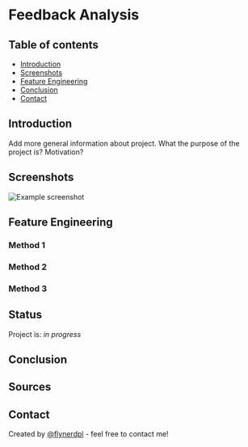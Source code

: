 # Feedback Analysis

## Table of contents
* [Introduction](#introduction)
* [Screenshots](#screenshots)
* [Feature Engineering](#feature-engineering)
* [Conclusion](#conclusion)
* [Contact](#contact)

## Introduction
Add more general information about project. What the purpose of the project is? Motivation?

## Screenshots
![Example screenshot](./img/screenshot.png)

## Feature Engineering 

### Method 1

### Method 2

### Method 3

## Status
Project is: _in progress_

## Conclusion

## Sources

## Contact
Created by [@flynerdpl](https://www.flynerd.pl/) - feel free to contact me!
